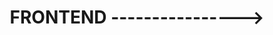 ---
title: FRONTEND ---------------->
description: Frontend
layout: default
nav_order: 9
permalink: /frontend/
---